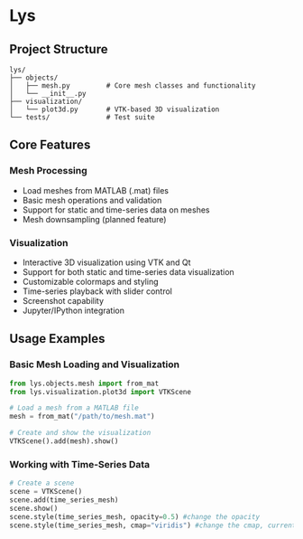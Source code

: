 # Lys


## Project Structure

```
lys/
├── objects/
│   ├── mesh.py         # Core mesh classes and functionality
│   └── __init__.py
├── visualization/
│   └── plot3d.py       # VTK-based 3D visualization
└── tests/              # Test suite
```

## Core Features

### Mesh Processing
- Load meshes from MATLAB (.mat) files
- Basic mesh operations and validation
- Support for static and time-series data on meshes
- Mesh downsampling (planned feature)

### Visualization
- Interactive 3D visualization using VTK and Qt
- Support for both static and time-series data visualization
- Customizable colormaps and styling
- Time-series playback with slider control
- Screenshot capability
- Jupyter/IPython integration

## Usage Examples

### Basic Mesh Loading and Visualization
```python
from lys.objects.mesh import from_mat
from lys.visualization.plot3d import VTKScene

# Load a mesh from a MATLAB file
mesh = from_mat("/path/to/mesh.mat")

# Create and show the visualization
VTKScene().add(mesh).show()
```

### Working with Time-Series Data
```python
# Create a scene
scene = VTKScene()
scene.add(time_series_mesh)
scene.show()
scene.style(time_series_mesh, opacity=0.5) #change the opacity
scene.style(time_series_mesh, cmap="viridis") #change the cmap, currently only "viridis" is defined

```

